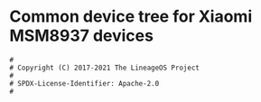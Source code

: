 # Common device tree for Xiaomi MSM8937 devices

```
#
# Copyright (C) 2017-2021 The LineageOS Project
#
# SPDX-License-Identifier: Apache-2.0
#
```
